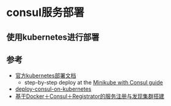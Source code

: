 # consul服务部署

## 使用kubernetes进行部署

## 参考
- [官方kubernetes部署文档](https://www.consul.io/docs/platform/k8s/index.html)
    - step-by-step deploy at the [Minikube with Consul guide](https://learn.hashicorp.com/consul/getting-started-k8s/minikube)
- [deploy-consul-on-kubernetes](https://github.com/nicklv/deploy-consul-on-kubernetes)
- [基于Docker＋Consul＋Registrator的服务注册与发现集群搭建](https://www.jianshu.com/p/6523b07068ce)